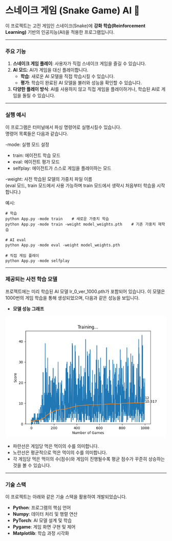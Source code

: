 # 스네이크 게임 (Snake Game) AI 🐍

이 프로젝트는 고전 게임인 스네이크(Snake)에 **강화 학습(Reinforcement Learning)** 기반의 인공지능(AI)을 적용한 프로그램입니다.

---

### 주요 기능

1.  **스네이크 게임 플레이**: 사용자가 직접 스네이크 게임을 즐길 수 있습니다.
2.  **AI 모드**: AI가 게임을 대신 플레이합니다.
    -   **학습**: 새로운 AI 모델을 직접 학습시킬 수 있습니다.
    -   **평가**: 학습이 완료된 AI 모델을 불러와 성능을 확인할 수 있습니다.
3.  **다양한 플레이 방식**: AI를 사용하지 않고 직접 게임을 플레이하거나, 학습된 AI로 게임을 돌릴 수 있습니다.

---

### 실행 예시

이 프로그램은 터미널에서 파싱 명령어로 실행시킬수 있습니다.  
명령어 목록들은 다음과 같습니다.

\-mode: 실행 모드 설정

-   train: 에이전트 학습 모드
-   eval: 에이전트 평가 모드
-   selfplay: 에이전트가 스스로 게임을 플레이하는 모드  

\-weight: 사전 학습된 모델의 가중치 파일 이름  
    (eval 모드, train 모드에서 사용 가능하며 train 모드에서 생략시 처음부터 학습을 시작합니다.)

예시:

```
# 학습
python App.py -mode train    # 새로운 가중치 학습
python App.py -mode train -weight model_weights.pth    # 기존 가중치 재학습

# AI eval
python App.py -mode eval -weight model_weights.pth

# 직접 게임 플레이
python App.py -mode selfplay
```

---

### 제공되는 사전 학습 모델

프로젝트에는 미리 학습된 AI 모델 lr\_0\_ver\_1000.pth가 포함되어 있습니다. 이 모델은 1000번의 게임 학습을 통해 생성되었으며, 다음과 같은 성능을 보입니다.

-   **모델 성능 그래프**

![성능지표](https://github.com/gdj0208/SnakeGame_AI/blob/main/weights/Figure_1.png)

-   파란선은 게임당 먹은 먹이의 수를 의미합니다.
-   노란선은 평균적으로 먹은 먹이의 수를 의미합니다.
-   각 게임당 먹은 먹이의 수(점수)와 게임이 진행될수록 평균 점수가 꾸준히 상승하는 것을 볼 수 있습니다.

---

### 기술 스택

이 프로젝트는 아래와 같은 기술 스택을 활용하여 개발되었습니다.

-   **Python**: 프로그램의 핵심 언어
-   **Numpy**: 데이터 처리 및 행렬 연산
-   **PyTorch**: AI 모델 설계 및 학습
-   **Pygame**: 게임 화면 구현 및 제어
-   **Matplotlib**: 학습 과정 시각화